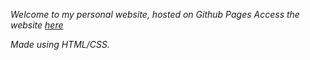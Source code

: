 <em>Welcome to my personal website, hosted on Github Pages <em>
Access the website [here](cyborf.github.io)

Made using HTML/CSS.